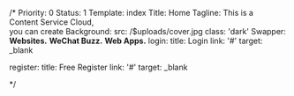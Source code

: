 /*
Priority: 0
Status: 1
Template: index
Title: Home
Tagline: This is a<br>Content Service Cloud,<br>you can create
Background:
  src: /$uploads/cover.jpg
  class: 'dark'
Swapper:
  <b class="onswap">Websites.</b>
  <b>WeChat Buzz.</b>
  <b>Web Apps.</b>
login:
  title: Login
  link: '#'
  target: _blank

register:
  title: Free Register
  link: '#'
  target: _blank

*/